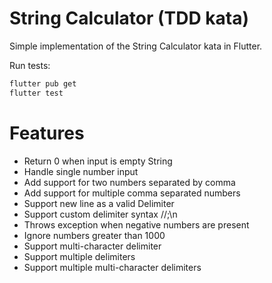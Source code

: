 # String Calculator (TDD kata)

Simple implementation of the String Calculator kata in Flutter.

Run tests:
```bash
flutter pub get
flutter test
```

# Features

- Return 0 when input is empty String
- Handle single number input
- Add support for two numbers separated by comma
- Add support for multiple comma separated numbers
- Support new line as a valid Delimiter
- Support custom delimiter syntax //;\n
- Throws exception when negative numbers are present
- Ignore numbers greater than 1000
- Support multi-character delimiter
- Support multiple delimiters
- Support multiple multi-character delimiters
